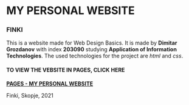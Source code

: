 # MY PERSONAL WEBSITE 
### FINKI
This is a website made for Web Design Basics. 
It is made by **Dimitar Grozdanov** with index **203090** studying **Application of Information Technologies**.
The used technologies for the project are *html* and *css*.
#### TO VIEW THE VEBSITE IN PAGES, CLICK HERE
**[PAGES - MY PERSONAL WEBSITE](https://liberax.github.io/my_personal_website/index.html)**


Finki, Skopje, 2021
